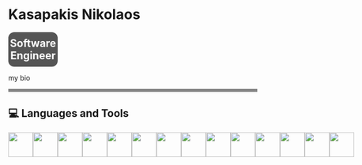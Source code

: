 <h1>Kasapakis Nikolaos</h1>

<h2 style="background-color: #555555; color: white; width: 100px; padding: 10px 0; text-align: center; border-radius: 12px; margin: 0; display: inline-block;">Software Engineer</h2>


<p>
  my bio
</p>

<hr style="border: 0; height: 6px; background-color: grey; width: 100%;" />

<h2>💻 Languages and Tools</h2>

<div style="display: flex; justify-content: space-between; align-items: center; height: 50px;">
  <img src="https://cdn.jsdelivr.net/gh/devicons/devicon@latest/icons/java/java-original.svg" style="width: 50px; height: 100%;" />
  <img src="https://cdn.jsdelivr.net/gh/devicons/devicon@latest/icons/javascript/javascript-original.svg" style="width: 50px; height: 100%;" />
  <img src="https://cdn.jsdelivr.net/gh/devicons/devicon@latest/icons/angularjs/angularjs-original.svg" style="width: 50px; height: 100%;" />
  <img src="https://cdn.jsdelivr.net/gh/devicons/devicon@latest/icons/html5/html5-original.svg" style="width: 50px; height: 100%;" />
  <img src="https://cdn.jsdelivr.net/gh/devicons/devicon@latest/icons/css3/css3-original.svg" style="width: 50px; height: 100%;" />
  <img src="https://cdn.jsdelivr.net/gh/devicons/devicon@latest/icons/docker/docker-plain.svg" style="width: 50px; height: 100%;" />
  <img src="https://cdn.jsdelivr.net/gh/devicons/devicon@latest/icons/azuresqldatabase/azuresqldatabase-original.svg" style="width: 50px; height: 100%;" />
  <img src="https://cdn.jsdelivr.net/gh/devicons/devicon@latest/icons/mysql/mysql-original.svg" style="width: 50px; height: 100%;" />
  <img src="https://cdn.jsdelivr.net/gh/devicons/devicon@latest/icons/python/python-original.svg" style="width: 50px; height: 100%;" />
  <img src="https://cdn.jsdelivr.net/gh/devicons/devicon@latest/icons/numpy/numpy-original.svg" style="width: 50px; height: 100%;" />
  <img src="https://cdn.jsdelivr.net/gh/devicons/devicon@latest/icons/pandas/pandas-original.svg" style="width: 50px; height: 100%;" />
  <img src="https://cdn.jsdelivr.net/gh/devicons/devicon@latest/icons/matlab/matlab-original.svg" style="width: 50px; height: 100%;" />
  <img src="https://cdn.jsdelivr.net/gh/devicons/devicon@latest/icons/git/git-original.svg" style="width: 50px; height: 100%;" />
  <img src="https://cdn.jsdelivr.net/gh/devicons/devicon@latest/icons/linux/linux-original.svg" style="width: 50px; height: 100%;" />
</div>




<!--
**kasapakis-nk/kasapakis-nk** is a ✨ _special_ ✨ repository because its `README.md` (this file) appears on your GitHub profile.

Here are some ideas to get you started:

- 🔭 I’m currently working on ...
- 🌱 I’m currently learning ...
- 👯 I’m looking to collaborate on ...
- 🤔 I’m looking for help with ...
- 💬 Ask me about ...
- 📫 How to reach me: ...
- 😄 Pronouns: ...
- ⚡ Fun fact: ...
-->
